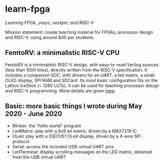 # learn-fpga 
_Learning FPGA, yosys, nextpnr, and RISC-V_ 

Mission statement: create teaching material for FPGAs, processor design and RISC-V, using around $40 per students.

FemtoRV: a minimalistic RISC-V CPU
----------------------------------- 
FemtoRV is a minimalistic RISC-V design, with easy-to-read Verilog sources (less than 1000 lines), directly written
from the RISC-V specification. It includes a companion SOC, with drivers for an UART, a led matrix, a small OLED display,
SPI RAM and SDCard. Its most basic configuration fits on the Lattice IceStick (< 1280 LUTs). It can be used for teaching
processor design and RISC-V programming. More details are given [here](FemtoRV/README.md). 
    
Basic: more basic things I wrote during May 2020 - June 2020  
------------------------------------------------------------
- Blinker: the "hello world" program
- LedMatrix: play with a 8x8 let matrix, driven by a MAX7219 IC. 
- OLed: play with a SSD1351 OLed display, driven by a 4-wire SPI protocol.
- Serial: access the included USB-virtual UART pins
- LedTerminal: display scrolling messages on the LED matrix, obtained from the USB virtual UART
